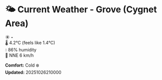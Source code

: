 # 🌤️ Current Weather - Grove (Cygnet Area)

☀️ **-**  
🌡️ 4.2°C (feels like 1.4°C)  
💧 86% humidity  
💨 NNE 6 km/h  

**Comfort:** Cold ❄️  
**Updated:** 20251026210000
